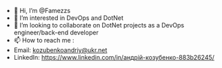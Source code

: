 - 👋 Hi, I’m @Famezzs
- 👀 I’m interested in DevOps and DotNet
- 💞️ I’m looking to collaborate on DotNet projects as a DevOps engineer/back-end developer
- 📫 How to reach me :
- Email: kozubenkoandriy@ukr.net
- LinkedIn: https://www.linkedin.com/in/андрій-козубенко-883b26245/

<!---
Famezzs/Famezzs is a ✨ special ✨ repository because its `README.md` (this file) appears on your GitHub profile.
You can click the Preview link to take a look at your changes.
--->
